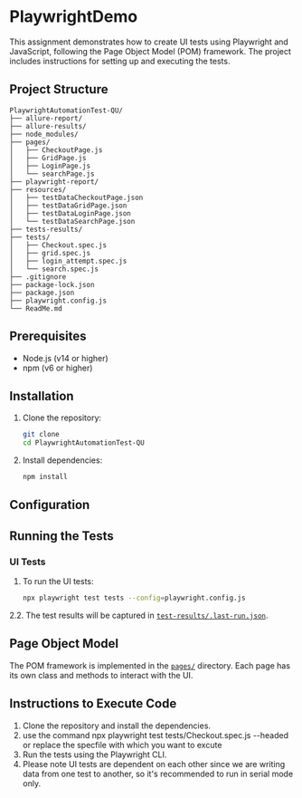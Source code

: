# PlaywrightDemo

This assignment demonstrates how to create UI tests using Playwright and JavaScript, following the Page Object Model (POM) framework. The project includes instructions for setting up and executing the tests.

## Project Structure

```
PlaywrightAutomationTest-QU/
├── allure-report/
├── allure-results/
├── node_modules/
├── pages/
│   ├── CheckoutPage.js
│   ├── GridPage.js
│   ├── LoginPage.js
│   └── searchPage.js
├── playwright-report/
├── resources/
│   ├── testDataCheckoutPage.json
│   ├── testDataGridPage.json
│   ├── testDataLoginPage.json
│   └── testDataSearchPage.json
├── tests-results/
├── tests/
│   ├── Checkout.spec.js
│   ├── grid.spec.js
│   ├── login_attempt.spec.js
│   └── search.spec.js
├── .gitignore
├── package-lock.json
├── package.json
├── playwright.config.js
└── ReadMe.md
```

## Prerequisites

- Node.js (v14 or higher)
- npm (v6 or higher)

## Installation

1. Clone the repository:
   ```bash
   git clone 
   cd PlaywrightAutomationTest-QU
   ```

2. Install dependencies:
   ```bash
   npm install
   ```

## Configuration

## Running the Tests

### UI Tests

1. To run the UI tests:
   ```bash
   npx playwright test tests --config=playwright.config.js
   ```

2.2. The test results will be captured in [`test-results/.last-run.json`](./test-results/.last-run.json).

## Page Object Model

The POM framework is implemented in the [`pages/`](./pages) directory. Each page has its own class and methods to interact with the UI.

## Instructions to Execute Code

1. Clone the repository and install the dependencies.
2. use the command npx playwright test tests/Checkout.spec.js --headed  or replace the specfile with which you want to excute 
3. Run the tests using the Playwright CLI.
4. Please note UI tests are dependent on each other since we are writing data from one test to another, so it's recommended to run in serial mode only.
